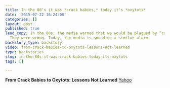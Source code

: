 ```yaml
---
title: In the 80's it was *crack babies,* today it's *oxytots*
date: '2015-07-22 16:24:00'
categories: []
layout: post
published: true
lead_copy: In the 80s, the media warned that we would be plagued by “crack babies.”
  They were wrong. Today, the media is sounding a similar alarm.
backstory_type: backstory
video: from-crack-babies-to-oxytots-lessons-not-learned
type: backstories
slug: in-the-80s-it-was-crack-babies-today-its-oxytots
tags: []

---
```

**From Crack Babies to Oxytots: Lessons Not Learned**
[Yahoo ](https://screen.yahoo.com/wf-channel=viewfinder/crack-babies-oxytots-lessons-not-120000652.html)

